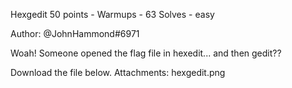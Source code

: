Hexgedit
50 points - Warmups - 63 Solves - easy

Author: @JohnHammond#6971

Woah! Someone opened the flag file in hexedit... and then gedit??

Download the file below.
Attachments: hexgedit.png
